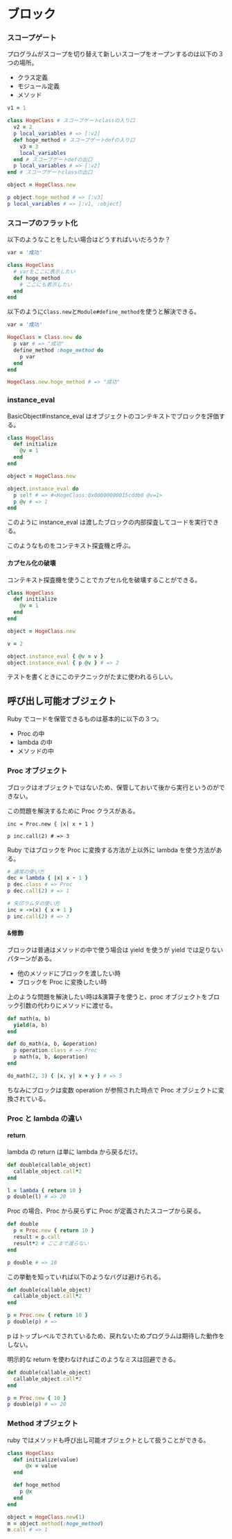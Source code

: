 # ブロック

### スコープゲート

プログラムがスコープを切り替えて新しいスコープをオープンするのは以下の３つの場所。

- クラス定義
- モジュール定義
- メソッド

```Ruby
v1 = 1

class HogeClass # スコープゲートclassの入り口
  v2 = 2
  p local_variables # => [:v2]
  def hoge_method # スコープゲートdefの入り口
    v3 = 3
    local_variables
  end # スコープゲートdefの出口
  p local_variables # => [:v2]
end # スコープゲートclassの出口

object = HogeClass.new

p object.hoge_method # => [:v3]
p local_variables # => [:v1, :object]
```

### スコープのフラット化

以下のようなことをしたい場合はどうすればいいだろうか？

```Ruby
var = '成功'

class HogeClass
  # varをここに表示したい
  def hoge_method
    # ここにも表示したい
  end
end
```

以下のように`Class.new`と`Module#define_method`を使うと解決できる。

```Ruby
var = '成功'

HogeClass = Class.new do
  p var # => "成功"
  define_method :hoge_method do
    p var
  end
end

HogeClass.new.hoge_method # => "成功"
```

### instance_eval

BasicObject#instance_eval はオブジェクトのコンテキストでブロックを評価する。

```Ruby
class HogeClass
  def initialize
    @v = 1
  end
end

object = HogeClass.new

object.instance_eval do
  p self # => #<HogeClass:0x00000000015cddb0 @v=1>
  p @v # => 1
end
```

このように instance_eval は渡したブロックの内部探査してコードを実行できる。

このようなものをコンテキスト探査機と呼ぶ。

#### カプセル化の破壊

コンテキスト探査機を使うことでカプセル化を破壊することができる。

```Ruby
class HogeClass
  def initialize
    @v = 1
  end
end

object = HogeClass.new

v = 2

object.instance_eval { @v = v }
object.instance_eval { p @v } # => 2
```

テストを書くときにこのテクニックがたまに使われるらしい。

## 呼び出し可能オブジェクト

Ruby でコードを保管できるものは基本的に以下の３つ。

- Proc の中
- lambda の中
- メソッドの中

### Proc オブジェクト

ブロックはオブジェクトではないため、保管しておいて後から実行というのができない。

この問題を解決するために Proc クラスがある。

```
inc = Proc.new { |x| x + 1 }

p inc.call(2) # => 3
```

Ruby ではブロックを Proc に変換する方法が上以外に lambda を使う方法がある。

```Ruby
# 通常の使い方
dec = lambda { |x| x - 1 }
p dec.class # => Proc
p dec.call(2) # => 1

# 矢印ラムダの使い方
inc = ->(x) { x + 1 }
p inc.call(2) # => 3
```

#### &修飾

ブロックは普通はメソッドの中で使う場合は yield を使うが yield では足りないパターンがある。

- 他のメソッドにブロックを渡したい時
- ブロックを Proc に変換したい時

上のような問題を解決したい時は&演算子を使うと、proc オブジェクトをブロック引数の代わりにメソッドに渡せる。

```Ruby
def math(a, b)
  yield(a, b)
end

def do_math(a, b, &operation)
  p operation.class # => Proc
  p math(a, b, &operation)
end

do_math(2, 3) { |x, y| x + y } # => 5
```

ちなみにブロックは変数 operation が参照された時点で Proc オブジェクトに変換されている。

### Proc と lambda の違い

#### return

lambda の return は単に lambda から戻るだけ。

```Ruby
def double(callable_object)
  callable_object.call*2
end

l = lambda { return 10 }
p double(l) # => 20
```

Proc の場合、Proc から戻らずに Proc が定義されたスコープから戻る。

```Ruby
def double
  p = Proc.new { return 10 }
  result = p.call
  result*2 # ここまで渡らない
end

p double # => 10
```

この挙動を知っていれば以下のようなバグは避けられる。

```Ruby
def double(callable_object)
  callable_object.call*2
end

p = Proc.new { return 10 }
p double(p) # =>
```

p はトップレベルでされているため、戻れないためプログラムは期待した動作をしない。

明示的な return を使わなければこのようなミスは回避できる。

```Ruby
def double(callable_object)
  callable_object.call*2
end

p = Proc.new { 10 }
p double(p) # => 20
```

### Method オブジェクト

ruby ではメソッドも呼び出し可能オブジェクトとして扱うことができる。

```Ruby
class HogeClass
  def initialize(value)
      @x = value
  end

  def hoge_method
    p @x
  end
end

object = HogeClass.new(1)
m = object.method(:hoge_method)
m.call # => 1
```
